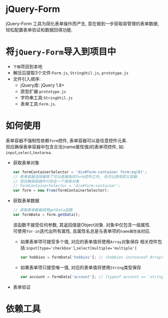 # jQuery-Form
  jQuery-Form 工具为简化表单操作而产生, 意在做到一步获取易管理的表单数据, 轻松配置表单验证和数据回填功能.
  
# 将`jQuery-Form`导入到项目中
  * `下载`项目到本地
  * 解压后提取3个文件:`Form.js`, `StringUtil.js`, `prototype.js`
  * 文件引入顺序:
    * jQuery库: jQuery 1.8+
    * 原型扩展:`prototype.js`
    * 字符串工具:`StringUtil.js`
    * 表单工具:`Form.js`.

# 如何使用
  表单容器不强制性依赖`form`控件, 表单容器可以是任意控件元素.<br>
  但应确保表单容器中包含合法(name属性值)的表单项控件, 如: `input`,`select`,`textarea`.
  * 获取表单对象
    ```javascript
    var formContainerSelector = 'div#form-container form:eq(0)';
    // 表单容器选择器除了可以直接指向form控件之外, 也可以使用其父容器.
    // 但应确保容器中只存在一个表单对象
    // formContainerSelector = 'div#form-container';
    var form = new From(formContainerSelector);
    ```
  * 获取表单数据
    ```javascript
    // 获取表单数据调用getData函数
    var formData = form.getData();
    ```
    该函数不接受任何参数, 其返回值是Object对象. 对象中仅包含一级属性.<br>
    可使用`for-in`迭代出所有属性, 且属性名总是与表单项的`name属性值`对应.<br>
    * 如果表单项可接受多个值, 对应的表单值将使用`Array`对象保存 相关控件包括:`input[type='checkbox']`,`select[multiple='multiple']`<br>
      ```javascript
      var hobbies = formData['hobbies']; // (hobbies instanceof Array) ==  true
      ```
    
    * 如果表单项只接受唯一值, 对应的表单值将使用`String`类型保存
      ```javascript
      var account = formData['account']; // (typeof account == 'string') == true
      ```
    
  * 表单验证
  
# 依赖工具
